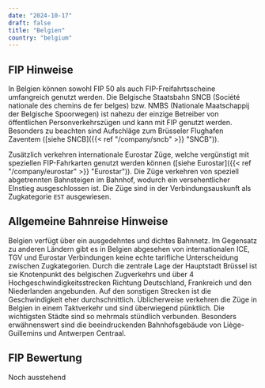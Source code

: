 ```yaml
---
date: "2024-10-17"
draft: false
title: "Belgien"
country: "belgium"
---
```


## FIP Hinweise

In Belgien können sowohl FIP 50 als auch FIP-Freifahrtsscheine umfangreich genutzt werden. Die Belgische Staatsbahn SNCB (Société nationale des chemins de fer belges) bzw. NMBS (Nationale Maatschappij der Belgische Spoorwegen) ist nahezu der einzige Betreiber von öffentlichen Personverkehrszügen und kann mit FIP genutzt werden. Besonders zu beachten sind Aufschläge zum Brüsseler Flughafen Zaventem ([siehe SNCB]({{< ref "/company/sncb" >}} "SNCB")).

Zusätzlich verkehren internationale Eurostar Züge, welche vergünstigt mit speziellen FIP-Fahrkarten genutzt werden können ([siehe Eurostar]({{< ref "/company/eurostar" >}} "Eurostar")). Die Züge verkehren von speziell abgetrennten Bahnsteigen im Bahnhof, wodurch ein versehentlicher EInstieg ausgeschlossen ist. Die Züge sind in der Verbindungsauskunft als Zugkategorie `EST` ausgewiesen.

## Allgemeine Bahnreise Hinweise

Belgien verfügt über ein ausgedehntes und dichtes Bahnnetz. Im Gegensatz zu anderen Ländern gibt es in Belgien abgesehen von internationalen ICE, TGV und Eurostar Verbindungen keine echte tarifliche Unterscheidung zwischen Zugkategorien. Durch die zentrale Lage der Hauptstadt Brüssel ist sie Knotenpunkt des belgischen Zugverkehrs und über 4 Hochgeschwindigkeitsstrecken Richtung Deutschland, Frankreich und den Niederlanden angebunden. Auf den sonstigen Strecken ist die Geschwindigkeit eher durchschnittlich. Üblicherweise verkehren die Züge in Belgien in einem Taktverkehr und sind überwiegend pünktlich. Die wichtigsten Städte sind so mehrmals stündlich verbunden. Besonders erwähnenswert sind die beeindruckenden Bahnhofsgebäude von Liège-Guillemins und Antwerpen Centraal.

## FIP Bewertung

Noch ausstehend